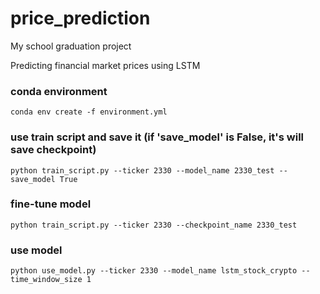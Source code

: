 # price_prediction
 
My school graduation project

Predicting financial market prices using LSTM

### conda environment
```
conda env create -f environment.yml
```

### use train script and save it (if 'save_model' is False, it's will save checkpoint)
```
python train_script.py --ticker 2330 --model_name 2330_test --save_model True
```

### fine-tune model
```
python train_script.py --ticker 2330 --checkpoint_name 2330_test
```

### use model
```
python use_model.py --ticker 2330 --model_name lstm_stock_crypto --time_window_size 1
```
